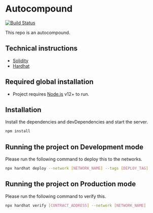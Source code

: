 # Autocompound

[![Build Status](https://travis-ci.org/joemccann/dillinger.svg?branch=master)](https://travis-ci.org/joemccann/dillinger)

This repo is an autocompound.

## Technical instructions
- [Solidity](https://docs.soliditylang.org/)
- [Hardhat](https://hardhat.org/)

## Required global installation
- Project requires [Node.js](https://nodejs.org/) v12+ to run.

## Installation

Install the dependencies and devDependencies and start the server.

```sh
npm install
```

## Running the project on Development mode

Please run the following command to deploy this to the networks.

```sh
npx hardhat deploy --network [NETWORK_NAME] --tags [DEPLOY_TAG]
```

## Running the project on Production mode

Please run the following command to verify this.

```sh
npx hardhat verify [CONTRACT_ADDRESS] --network [NETWORK_NAME]
```